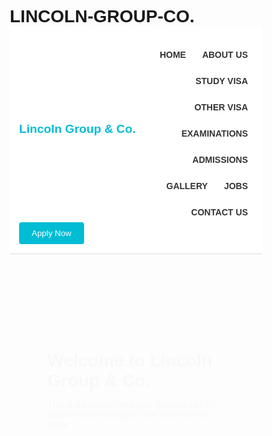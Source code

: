 # LINCOLN-GROUP-CO.
<!DOCTYPE html>
<html lang="en">
<head>
  <meta charset="UTF-8" />
  <meta name="viewport" content="width=device-width, initial-scale=1.0" />
  <title>Lincoln Group & Co.</title>
  <style>
    * {
      margin: 0;
      padding: 0;
      box-sizing: border-box;
      font-family: Arial, sans-serif;
    }

    body {
      background: #f9f9f9;
    }

    header {
      background-color: #ffffff;
      padding: 15px;
      border-bottom: 1px solid #ddd;
      display: flex;
      justify-content: space-between;
      align-items: center;
      flex-wrap: wrap;
    }

    .logo {
      font-weight: bold;
      color: #00bcd4;
      font-size: 1.2rem;
    }

    .menu-toggle {
      display: none;
      font-size: 1.5rem;
      cursor: pointer;
      transition: transform 0.3s ease;
    }

    .menu-toggle.open {
      transform: rotate(90deg);
    }

    nav {
      flex: 1;
      transition: all 0.3s ease;
    }

    nav ul {
      list-style: none;
      display: flex;
      justify-content: flex-end;
      flex-wrap: wrap;
      gap: 10px;
      transition: all 0.4s ease;
    }

    nav ul li {
      position: relative;
    }

    nav ul li a {
      text-decoration: none;
      color: #333;
      font-weight: bold;
      transition: color 0.3s ease;
      padding: 8px;
      display: inline-block;
    }

    nav ul li a:hover {
      color: #00bcd4;
    }

    nav ul li ul {
      display: none;
      position: absolute;
      top: 100%;
      left: 0;
      background: white;
      padding: 10px;
      box-shadow: 0 2px 5px rgba(0, 0, 0, 0.1);
      animation: dropdown 0.3s ease forwards;
      opacity: 0;
      transform: translateY(-10px);
    }

    @keyframes dropdown {
      to {
        opacity: 1;
        transform: translateY(0);
      }
    }

    nav ul li:hover ul,
    nav ul li:focus-within ul {
      display: block;
    }

    .apply-btn {
      background: #00bcd4;
      color: white;
      padding: 10px 20px;
      border: none;
      border-radius: 4px;
      cursor: pointer;
      transition: all 0.3s ease;
    }

    .apply-btn:hover {
      background-color: #0097a7;
    }

    main.content {
      padding: 40px;
      background: white;
      margin: 20px;
      border-radius: 8px;
      animation: fadeInUp 0.5s ease-in-out;
    }

    @keyframes fadeInUp {
      from {
        opacity: 0;
        transform: translateY(20px);
      }
      to {
        opacity: 1;
        transform: translateY(0);
      }
    }

    /* Responsive Styles */
    @media (max-width: 768px) {
      .menu-toggle {
        display: block;
      }

      nav {
        display: none;
        width: 100%;
      }

      nav.active {
        display: block;
        animation: fadeInUp 0.4s ease;
      }

      nav ul {
        flex-direction: column;
        align-items: flex-start;
      }

      nav ul li {
        width: 100%;
      }

      nav ul li ul {
        position: relative;
        box-shadow: none;
      }
    }
  </style>
</head>
<body>
  <header>
    <div class="logo">Lincoln Group & Co.</div>
    <div class="menu-toggle" onclick="toggleMenu()">☰</div>
    <nav id="main-nav" aria-label="Main navigation">
      <ul>
        <li><a href="#">HOME</a></li>
        <li>
          <a href="#" aria-haspopup="true" aria-expanded="false">ABOUT US</a>
          <ul>
            <li><a href="#">About Us</a></li>
            <li><a href="#">History</a></li>
            <li><a href="#">Mission</a></li>
            <li><a href="#">Consultants</a></li>
            <li><a href="#">Affiliates</a></li>
            <li><a href="#">Founder's Message</a></li>
          </ul>
        </li>
        <li><a href="#">STUDY VISA</a></li>
        <li><a href="#">OTHER VISA</a></li>
        <li><a href="#">EXAMINATIONS</a></li>
        <li><a href="#">ADMISSIONS</a></li>
        <li><a href="#">GALLERY</a></li>
        <li><a href="#">JOBS</a></li>
        <li><a href="#">CONTACT US</a></li>
      </ul>
    </nav>
    <button class="apply-btn">Apply Now</button>
  </header>

  <main class="content">
    <h1>Welcome to Lincoln Group & Co.</h1>
    <p>This is a placeholder page. You can edit this content easily using any text editor or VS Code.</p>
  </main>

  <script>
    function toggleMenu() {
      const nav = document.getElementById("main-nav");
      const toggle = document.querySelector(".menu-toggle");
      nav.classList.toggle("active");
      toggle.classList.toggle("open");
    }
  </script>
</body>
</html>
